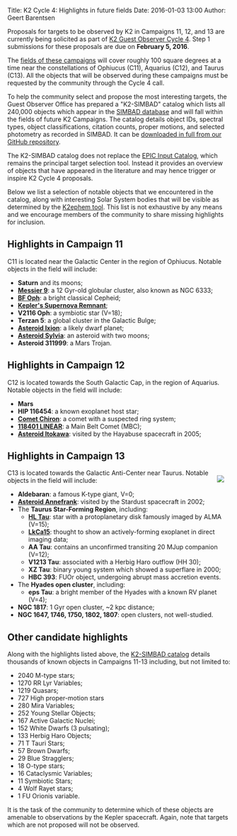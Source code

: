 Title: K2 Cycle 4: Highlights in future fields
Date: 2016-01-03 13:00
Author: Geert Barentsen

Proposals for targets to be observed by K2 in Campaigns 11, 12, and 13
are currently being solicited as part of [K2 Guest Observer Cycle 4](call-for-k2-go-cycle-4-proposals-for-campaigns-11-12-and-13.html).
Step 1 submissions for these proposals are due on **February 5, 2016**.

The [fields of these campaigns](k2-fields.html) 
will cover roughly 100 square degrees at a time near the
constellations of Ophiucus (C11), Aquarius (C12), and Taurus (C13).
All the objects that will be observed during these campaigns must be
requested by the community through the Cycle 4 call.

To help the community select and propose the most interesting targets,
the Guest Observer Office has prepared a "K2-SIMBAD" catalog which lists all 240,000 objects which appear in the [SIMBAD database](http://simbad.u-strasbg.fr) and will fall within the fields of future K2 Campaigns.
The catalog details object IDs, spectral types, object classifications, citation counts, proper motions, and selected photometry as recorded in SIMBAD. It can be [downloaded in full from our GitHub repository](https://github.com/KeplerGO/K2FootprintFiles/tree/master/simbad).

The K2-SIMBAD catalog does not replace the [EPIC Input Catalog](https://archive.stsci.edu/k2/epic/search.php), which remains the principal target selection tool. Instead it provides an overview of objects that have appeared in the literature and may hence trigger or inspire K2 Cycle 4 proposals.

Below we list a selection of notable objects that we encountered in the  catalog, along with interesting Solar System bodies
that will be visible as determined by the [K2ephem tool](https://github.com/KeplerGO/K2ephem).  This list is not exhaustive by any means and we encourage members of the community to share missing highlights for inclusion.


## Highlights in Campaign 11

C11 is located near the Galactic Center in the region of Ophiucus.
Notable objects in the field will include:

* **Saturn** and its moons;
* **[Messier 9](https://en.wikipedia.org/wiki/Messier_9)**: a 12 Gyr-old globular cluster, also known as NGC 6333;
* **[BF Oph](http://simbad.u-strasbg.fr/simbad/sim-id?Ident=GCVS%20BF%20Oph)**: a bright classical Cepheid;
* **[Kepler's Supernova Remnant](https://en.wikipedia.org/wiki/Kepler%27s_Supernova)**;
* **V2116 Oph**: a symbiotic star (V=18);
* **Terzan 5**: a global cluster in the Galactic Bulge;
* **[Asteroid Ixion](https://en.wikipedia.org/wiki/28978_Ixion)**: a likely dwarf planet;
* **[Asteroid Sylvia](https://en.wikipedia.org/wiki/87_Sylvia)**: an asteroid with two moons;
* **Asteroid 311999**: a Mars Trojan.


## Highlights in Campaign 12

C12 is located towards the South Galactic Cap, in the region of Aquarius.
Notable objects in the field will include:

* **Mars**
* **HIP 116454**: a known exoplanet host star;
* **[Comet Chiron](https://en.wikipedia.org/wiki/2060_Chiron)**: a comet with a suspected ring system;
* **[118401 LINEAR](https://en.wikipedia.org/wiki/118401_LINEAR)**: a Main Belt Comet (MBC);
* **[Asteroid Itokawa](https://en.wikipedia.org/wiki/25143_Itokawa)**: visited by the Hayabuse spacecraft in 2005;


## Highlights in Campaign 13

<img src="https://upload.wikimedia.org/wikipedia/commons/thumb/9/9d/HL_Tau_protoplanetary_disk.jpg/225px-HL_Tau_protoplanetary_disk.jpg" class="hidden-xs hidden-sm" style="float:right; padding:1em;">

C13 is located towards the Galactic Anti-Center near Taurus.
Notable objects in the field will include:

* **Aldebaran**: a famous K-type giant, V=0;
* **[Asteroid Annefrank](https://en.wikipedia.org/wiki/5535_Annefrank)**: visited by the Stardust spacecraft in 2002;
* The **Taurus Star-Forming Region**, including:
    - **[HL Tau](https://en.wikipedia.org/wiki/HL_Tauri)**: star with a protoplanetary disk famously imaged by ALMA (V=15);
    - **[LkCa15](https://en.wikipedia.org/wiki/LkCa_15_b)**: thought to show an actively-forming exoplanet in direct imaging data;
    - **AA Tau**: contains an unconfirmed transiting 20 MJup companion (V=12);
    - **V1213 Tau**: associated with a Herbig Haro outflow (HH 30);
    - **XZ Tau**: binary young system which showed a superflare in 2000;
    - **HBC 393**: FUOr object, undergoing abrupt mass accretion events.
* The **Hyades open cluster**, including:
    - **eps Tau**: a bright member of the Hyades with a known RV planet (V=4);
* **NGC 1817**: 1 Gyr open cluster, ~2 kpc distance;
* **NGC 1647, 1746, 1750, 1802, 1807**: open clusters, not well-studied.


## Other candidate highlights

Along with the highlights listed above, the [K2-SIMBAD catalog](https://github.com/KeplerGO/K2FootprintFiles/tree/master/simbad) details thousands of known
objects in Campaigns 11-13 including, but not limited to:

* 2040 M-type stars;
* 1270 RR Lyr Variables;
* 1219 Quasars;
* 727 High proper-motion stars
* 280 Mira Variables;
* 252 Young Stellar Objects;
* 167 Active Galactic Nuclei;
* 152 White Dwarfs (3 pulsating);
* 133 Herbig Haro Objects;
* 71 T Tauri Stars;
* 57 Brown Dwarfs;
* 29 Blue Stragglers;
* 18 O-type stars;
* 16 Cataclysmic Variables;
* 11 Symbiotic Stars;
* 4 Wolf Rayet stars;
* 1 FU Orionis variable.

It is the task of the community to determine which of these objects
are amenable to observations by the Kepler spacecraft.
Again, note that targets which are not proposed will not be observed.
